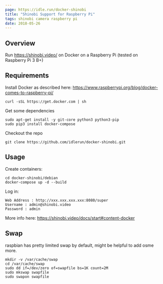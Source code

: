 ```yaml
---
page: https://idle.run/docker-shinobi
title: "Shinobi Support for Raspberry Pi"
tags: shinobi camera raspberry pi
date: 2018-05-26
---
```


## Overview

Run https://shinobi.video/ on Docker on a Raspberry Pi (tested on Raspberry Pi 3 B+)

## Requirements

Install Docker as described here: https://www.raspberrypi.org/blog/docker-comes-to-raspberry-pi/

```
curl -sSL https://get.docker.com | sh
```

Get some dependencies

```
sudo apt-get install -y git-core python3 python3-pip
sudo pip3 install docker-compose
```

Checkout the repo

```
git clone https://github.com/idlerun/docker-shinobi.git
```

## Usage

Create containers:

```
cd docker-shinobi/debian
docker-compose up -d --build
```

Log in:

```
Web Address : http://xxx.xxx.xxx.xxx:8080/super
Username : admin@shinobi.video
Password : admin
```

More info here: https://shinobi.video/docs/start#content-docker

## Swap

raspbian has pretty limited swap by default, might be helpful to add osme more.

```
mkdir -v /var/cache/swap
cd /var/cache/swap
sudo dd if=/dev/zero of=swapfile bs=1K count=2M
sudo mkswap swapfile
sudo swapon swapfile
```

